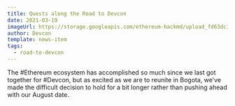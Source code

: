 ```yaml
---
title: Quests along the Road to Devcon
date: 2021-03-19
imageUrl: https://storage.googleapis.com/ethereum-hackmd/upload_fd63dc334e72e1c2885cb7969adc1faf.jpg
author: Devcon
template: news-item
tags:
  - road-to-devcon
---
```


The #Ethereum ecosystem has accomplished so much since we last got together for #Devcon, but as excited as we are to reunite in Bogota, we’ve made the difficult decision to hold for a bit longer rather than pushing ahead with our August date.
